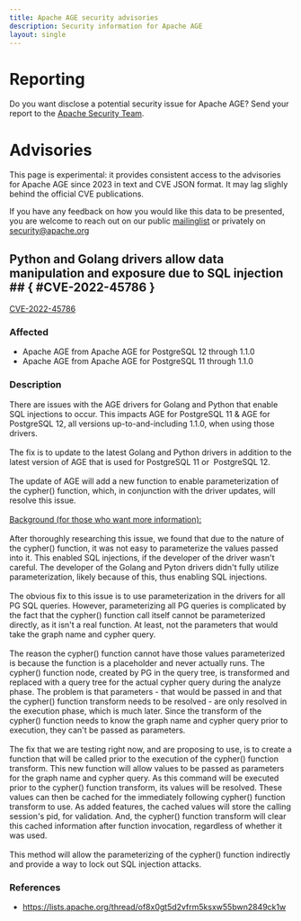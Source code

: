 ```yaml
---
title: Apache AGE security advisories
description: Security information for Apache AGE
layout: single
---
```


# Reporting

Do you want disclose a potential security issue for Apache AGE? Send your report to the  [Apache Security Team](mailto:security@apache.org).

# Advisories

This page is experimental: it provides consistent access to the advisories for Apache AGE since 2023 in text and CVE JSON format. It may lag slighly behind the official CVE publications. 

If you have any feedback on how you would like this data to be presented, you are welcome to reach out on our public [mailinglist](/mailinglist) or privately on [security@apache.org](mailto:security@apache.org)

## Python and Golang drivers allow data manipulation and exposure due to SQL injection ## { #CVE-2022-45786 }

[CVE-2022-45786](./CVE-2022-45786.cve.json)

### Affected

* Apache AGE from Apache AGE for PostgreSQL 12 through 1.1.0
* Apache AGE from Apache AGE for PostgreSQL 11 through 1.1.0


### Description

There are issues with the AGE drivers for Golang and Python that enable SQL injections to occur. This impacts AGE for PostgreSQL 11 &amp; AGE for PostgreSQL 12, all versions up-to-and-including 1.1.0, when using those drivers.<br><br>The fix is to update to the latest Golang and Python drivers in addition to the latest version of AGE that is used for PostgreSQL 11 or&nbsp; PostgreSQL 12.<br><br>The update of AGE will add a new function to enable parameterization of the cypher() function, which, in conjunction with the driver updates, will resolve this issue.<br><br><u>Background (for those who want more information):</u><br><br>After thoroughly researching this issue, we found that due to the nature of the cypher() function, it was not easy to parameterize the values passed into it. This enabled SQL injections, if the developer of the driver wasn't careful. The developer of the Golang and Pyton drivers didn't fully utilize parameterization, likely because of this, thus enabling SQL injections.<br><br>The obvious fix to this issue is to use parameterization in the drivers for all PG SQL queries. However, parameterizing all PG queries is complicated by the fact that the cypher() function call itself cannot be parameterized directly, as it isn't a real function. At least, not the parameters that would take the graph name and cypher query.<br><br>The reason the cypher() function cannot have those values parameterized is because the function is a placeholder and never actually runs. The cypher() function node, created by PG in the query tree, is transformed and replaced with a query tree for the actual cypher query during the analyze phase. The problem is that parameters - that would be passed in and that the cypher() function transform needs to be resolved - are only resolved in the execution phase, which is much later. Since the transform of the cypher() function needs to know the graph name and cypher query prior to execution, they can't be passed as parameters.<br><br>The fix that we are testing right now, and are proposing to use, is to create a function that will be called prior to the execution of the cypher() function transform. This new function will allow values to be passed as parameters for the graph name and cypher query. As this command will be executed prior to the cypher() function transform, its values will be resolved. These values can then be cached for the immediately following cypher() function transform to use. As added features, the cached values will store the calling session's pid, for validation. And, the cypher() function transform will clear this cached information after function invocation, regardless of whether it was used.<br><br>This method will allow the parameterizing of the cypher() function indirectly and provide a way to lock out SQL injection attacks.

### References
* https://lists.apache.org/thread/of8x0gt5d2vfrm5ksxw55bwn2849ck1w
